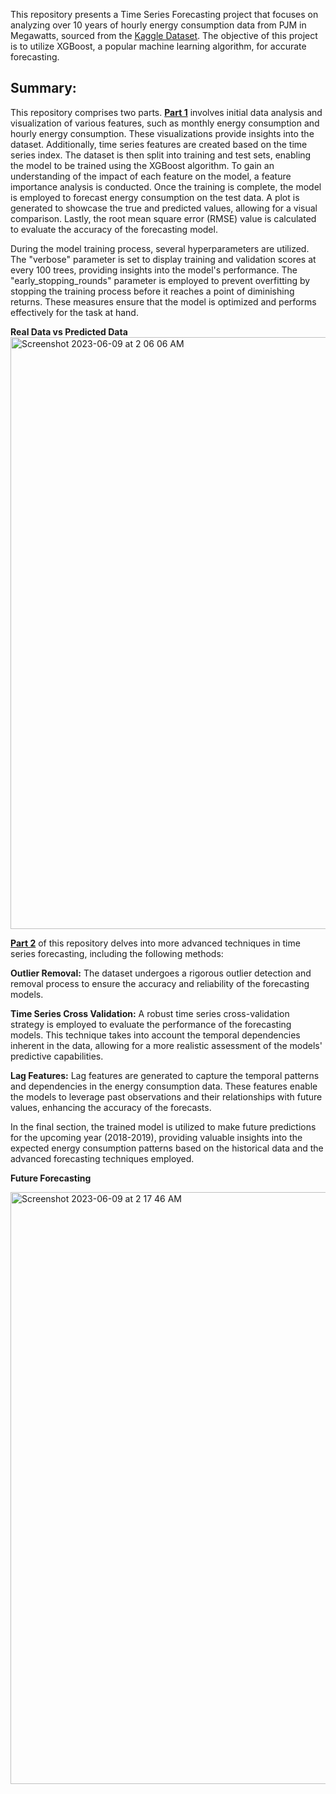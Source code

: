 This repository presents a Time Series Forecasting project that focuses on analyzing over 10 years of hourly energy consumption data from PJM in Megawatts, sourced from the [Kaggle Dataset](https://www.kaggle.com/datasets/robikscube/hourly-energy-consumption). The objective of this project is to utilize XGBoost, a popular machine learning algorithm, for accurate forecasting.

<h2>Summary:</h2>


This repository comprises two parts. **[Part 1](part-1-time-series-forecasting-XGBoost.ipynb)** involves initial data analysis and visualization of various features, such as monthly energy consumption and hourly energy consumption. These visualizations provide insights into the dataset. Additionally, time series features are created based on the time series index. The dataset is then split into training and test sets, enabling the model to be trained using the XGBoost algorithm. To gain an understanding of the impact of each feature on the model, a feature importance analysis is conducted. Once the training is complete, the model is employed to forecast energy consumption on the test data. A plot is generated to showcase the true and predicted values, allowing for a visual comparison. Lastly, the root mean square error (RMSE) value is calculated to evaluate the accuracy of the forecasting model.

During the model training process, several hyperparameters are utilized. The "verbose" parameter is set to display training and validation scores at every 100 trees, providing insights into the model's performance. The "early_stopping_rounds" parameter is employed to prevent overfitting by stopping the training process before it reaches a point of diminishing returns. These measures ensure that the model is optimized and performs effectively for the task at hand.

**Real Data vs Predicted Data**
<img width="947" alt="Screenshot 2023-06-09 at 2 06 06 AM" src="https://github.com/tiashamondal29/Time-Series-Forecasting-using-XGBoost/assets/62413982/08b27a18-b8b4-49c5-b949-0d870acfff4c">

**[Part 2](part-2-time-series-forecasting-xgboost.ipynb)** of this repository delves into more advanced techniques in time series forecasting, including the following methods:

**Outlier Removal:** The dataset undergoes a rigorous outlier detection and removal process to ensure the accuracy and reliability of the forecasting models.

**Time Series Cross Validation:** A robust time series cross-validation strategy is employed to evaluate the performance of the forecasting models. This technique takes into account the temporal dependencies inherent in the data, allowing for a more realistic assessment of the models' predictive capabilities.

**Lag Features:** Lag features are generated to capture the temporal patterns and dependencies in the energy consumption data. These features enable the models to leverage past observations and their relationships with future values, enhancing the accuracy of the forecasts.

In the final section, the trained model is utilized to make future predictions for the upcoming year (2018-2019), providing valuable insights into the expected energy consumption patterns based on the historical data and the advanced forecasting techniques employed.

**Future Forecasting**

<img width="947" alt="Screenshot 2023-06-09 at 2 17 46 AM" src="https://github.com/tiashamondal29/Time-Series-Forecasting-using-XGBoost/assets/62413982/0320b11d-622b-46ce-9d4d-8de80e957c60">

